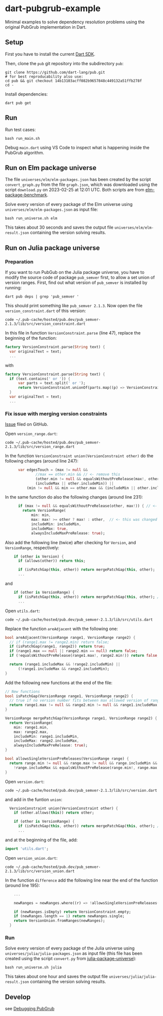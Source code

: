 # dart-pubgrub-example

Minimal examples to solve dependency resolution problems using the original PubGrub implementation in Dart.

## Setup

First you have to install the current [Dart SDK](https://dart.dev/get-dart).

Then, clone the `pub` git repository into the subdirectory `pub`:

    git clone https://github.com/dart-lang/pub.git
    # for best reproducability also use:
    cd pub && git checkout 14b13103acff082b9657848c449132a51ffb278f
    cd -

Install dependencies:

    dart pub get

## Run

Run test cases:

    bash run_main.sh

Debug `main.dart` using VS Code to inspect what is happening inside the PubGrub algorithm.

## Run on Elm package universe

The file `universes/elm/elm-packages.json` has been created by the script `convert_graph.py` from the file `graph.json`, which was downloaded using the script `download.py` on 2023-02-25 at 12:01 UTC. Both scripts are from [elm-package-benchmark](https://github.com/matlabpackages/elm-package-benchmark).

Solve every version of every package of the Elm universe using `universes/elm/elm-packages.json` as input file:

    bash run_universe.sh elm

This takes about 30 seconds and saves the output file `universes/elm/elm-result.json` containing the version solving results.

## Run on Julia package universe

### Preparation

If you want to run PubGub on the Julia package universe, you have to modify the source code of package `pub_semver`
first, to allow a set union of version ranges. First, find out what version of `pub_semver` is installed by running:

    dart pub deps | grep 'pub_semver '

This should print something like `pub_semver 2.1.3`. Now open the file `version_constraint.dart` of this version:

    code ~/.pub-cache/hosted/pub.dev/pub_semver-2.1.3/lib/src/version_constraint.dart

In this file in function `VersionConstraint.parse` (line 47), replace the beginning of the function:

```dart
factory VersionConstraint.parse(String text) {
  var originalText = text;
  ...
```

with 

```dart
factory VersionConstraint.parse(String text) {
  if (text.contains(' or ')) {
      var parts = text.split(' or ');
      return VersionConstraint.unionOf(parts.map((p) => VersionConstraint.parse(p)));
  }
  var originalText = text;
  ...
```

### Fix issue with merging version constraints

[Issue](https://github.com/dart-lang/pub_semver/issues/84) filed on GitHub.

Open `version_range.dart`:

    code ~/.pub-cache/hosted/pub.dev/pub_semver-2.1.3/lib/src/version_range.dart

In the function `VersionConstraint union(VersionConstraint other)` do the following changes (around line 247):

```dart
      var edgesTouch = (max != null &&
              //max == other.min && // <- remove this
              (other.min != null && equalsWithoutPreRelease(max!, other.min!)) && // <- add this
              (includeMax || other.includeMin)) ||
          (min != null && min == other.max && (includeMin || other.includeMax));
```

In the same function do also the following changes (around line 231):

```dart
      if (max != null && equalsWithoutPreRelease(other, max!)) { // <- this was changed
        return VersionRange(
            min: min,
            max: max! >= other ? max! : other,  // <- this was changed (strip prerelease)
            includeMin: includeMin,
            includeMax: true,
            alwaysIncludeMaxPreRelease: true);
```

Also add the following line (twice) after checking for `Version`, and `VersionRange`, respectively:

```dart
    if (other is Version) {
      if (allows(other)) return this;

      if (isPatchGap(this, other)) return mergePatchGap(this, other);  // <- add this
      ...
```

and

```dart
    if (other is VersionRange) {
      if (isPatchGap(this, other)) return mergePatchGap(this, other); // <- add this
      ...
```

Open `utils.dart`:

    code ~/.pub-cache/hosted/pub.dev/pub_semver-2.1.3/lib/src/utils.dart

Replace the function `areAdjacent` with the following one:

```dart
bool areAdjacent(VersionRange range1, VersionRange range2) {
  // if (range1.max != range2.min) return false;
  if (isPatchGap(range1, range2)) return true;
  if (range1.max == null || range2.min == null) return false;
  if (!equalsWithoutPreRelease(range1.max!, range2.min!)) return false;

  return (range1.includeMax && !range2.includeMin) ||
      (!range1.includeMax && range2.includeMin);
}
```

Add the following new functions at the end of the file:
```dart
// New functions
bool isPatchGap(VersionRange range1, VersionRange range2) {
  // true if no version number fits between max allowed version of range1 and min allowed version of range2
  return range1.max != null && range2.min != null && range1.includeMax && range2.includeMin && range1.max!.nextPatch == range2.min!;
}

VersionRange mergePatchGap(VersionRange range1, VersionRange range2) {
  return VersionRange(
    min: range1.min,
    max: range2.max,
    includeMin: range1.includeMin,
    includeMax: range2.includeMax,
    alwaysIncludeMaxPreRelease: true);
}

bool allowsSingleVersionPreReleases(VersionRange range) {
  return range.min != null && range.max != null && range.includeMin && 
    !range.includeMax && equalsWithoutPreRelease(range.min!, range.max!);
}
```

Open `version.dart`:

    code ~/.pub-cache/hosted/pub.dev/pub_semver-2.1.3/lib/src/version.dart

and add in the funtion `union`:

```dart
  VersionConstraint union(VersionConstraint other) {
    if (other.allows(this)) return other;

    if (other is VersionRange) {
      if (isPatchGap(this, other)) return mergePatchGap(this, other); // <- add this
      ...
```

and at the beginning of the file, add:

```dart
import 'utils.dart';
```

Open `version_union.dart`:

    code ~/.pub-cache/hosted/pub.dev/pub_semver-2.1.3/lib/src/version_union.dart

In the function `difference` add the following line near the end of the function (around line 195):

```dart
    ...

    newRanges = newRanges.where((r) => !allowsSingleVersionPreReleases(r)).toList();  // <- add this

    if (newRanges.isEmpty) return VersionConstraint.empty;
    if (newRanges.length == 1) return newRanges.single;
    return VersionUnion.fromRanges(newRanges);
  }
```

### Run

Solve every version of every package of the Julia universe using `universes/julia/julia-packages.json` as input file (this file has been created using the script `convert.py` from [julia-package-universe](https://github.com/matlabpackages/julia-package-universe)):

    bash run_universe.sh julia

This takes about one hour and saves the output file `universes/julia/julia-result.json` containing the version solving results.

## Develop

see [Debugging PubGrub](debugging.md)
